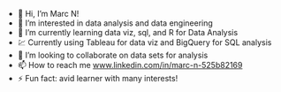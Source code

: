 - 👋 Hi, I’m Marc N!
- 👀 I’m interested in data analysis and data engineering
- 🌱 I’m currently learning data viz, sql, and R for Data Analysis
- 💹 Currently using Tableau for data viz and BigQuery for SQL analysis
- 💞️ I’m looking to collaborate on data sets for analysis
- 📫 How to reach me www.linkedin.com/in/marc-n-525b82169
- ⚡ Fun fact: avid learner with many interests!

<!---
princ3Cr0w/princ3Cr0w is a ✨ special ✨ repository because its `README.md` (this file) appears on your GitHub profile.
You can click the Preview link to take a look at your changes.
--->

